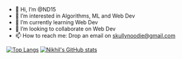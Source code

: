 - 👋 Hi, I’m @ND15
- 👀 I’m interested in Algorithms, ML and Web Dev
- 🌱 I’m currently learning Web Dev
- 💞️ I’m looking to collaborate on Web Dev
- 📫 How to reach me:  Drop an email on skullynoodie@gmail.com

[![Top Langs](https://github-readme-stats.vercel.app/api/top-langs/?username=ND15&layout=compact)](https://github.com/ND15/github-readme-stats)
[![Nikhil's GitHub stats](https://github-readme-stats.vercel.app/api?username=ND15)](https://github.com/ND15/github-readme-stats)


<!---
ND15/ND15 is a ✨ special ✨ repository because its `README.md` (this file) appears on your GitHub profile.
You can click the Preview link to take a look at your changes.
--->
